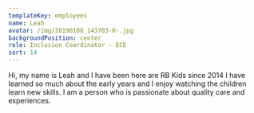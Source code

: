```yaml
---
templateKey: employees
name: Leah
avatar: /img/20190108_143703-0-.jpg
backgroundPosition: center
role: Inclusion Coordinator - ECE
sort: 14
---
```

Hi, my name is Leah and I have been here are RB Kids since 2014 I have learned so much about the early years and I enjoy watching the children learn new skills. I am a person who is passionate about quality care and experiences.
